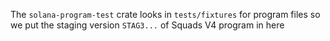 The `solana-program-test` crate looks in `tests/fixtures` for program files so we put the staging version `STAG3...` of Squads V4 program in here